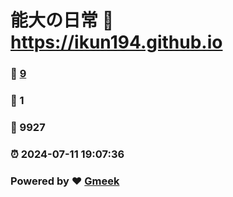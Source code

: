# 能大の日常 :link: https://ikun194.github.io 
### :page_facing_up: [9](https://ikun194.github.io/tag.html) 
### :speech_balloon: 1 
### :hibiscus: 9927 
### :alarm_clock: 2024-07-11 19:07:36 
### Powered by :heart: [Gmeek](https://github.com/Meekdai/Gmeek)

